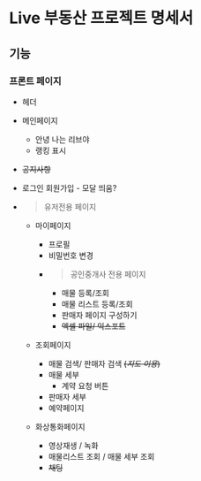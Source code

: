 # Live 부동산 프로젝트 명세서

## 기능

### 프론트 페이지

- 헤더
- 메인페이지
  - 안녕 나는 리브야
  - 랭킹 표시

- ~~공지사항~~
  
- 로그인 회원가입 - 모달 띄움?
  
- > 유저전용 페이지
  - 마이페이지
    - 프로필
    - 비밀번호 변경
    - > 공인중개사 전용 페이지
      - 매물 등록/조회
      - 매물 리스트 등록/조회
      - 판매자 페이지 구성하기
      - ~~엑셀 파일/ 익스포트~~
  
  - 조회페이지
    - 매물 검색/ 판매자 검색 ~~(*지도 이용*)~~
    - 매물 세부
      - 계약 요청 버튼
    - 판매자 세부
    - 예약페이지

  - 화상통화페이지
    - 영상재생 / 녹화
    - 매물리스트 조회 / 매물 세부 조회
    - ~~채팅~~